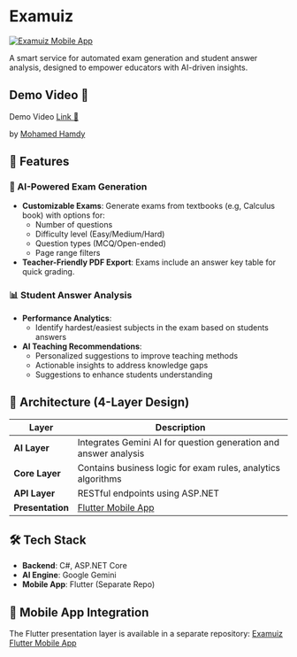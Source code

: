 # Examuiz

[![Examuiz Mobile App](https://img.shields.io/badge/Mobile%20App-Examuiz_Flutter-blue?style=flat&logo=flutter)](https://github.com/MohamedHamdySoftwareEngineer/Examuiz)

A smart service for automated exam generation and student answer analysis, designed to empower educators with AI-driven insights.
## Demo Video 📼

Demo Video [Link 🔗](https://drive.google.com/file/d/1FVxVXJzkgnJG8peBZfj1OoKFK1Pi4_NK/view?usp=drivesdk) 

by [Mohamed Hamdy](https://github.com/MohamedHamdySoftwareEngineer)



## 🚀 Features

### 📝 AI-Powered Exam Generation
- **Customizable Exams**: Generate exams from textbooks (e.g, Calculus book) with options for:
  - Number of questions
  - Difficulty level (Easy/Medium/Hard)
  - Question types (MCQ/Open-ended)
  - Page range filters
- **Teacher-Friendly PDF Export**: Exams include an answer key table for quick grading.

### 📊 Student Answer Analysis
- **Performance Analytics**:
  - Identify hardest/easiest subjects in the exam based on students answers
- **AI Teaching Recommendations**:
  - Personalized suggestions to improve teaching methods
  - Actionable insights to address knowledge gaps
  - Suggestions to enhance students understanding

## 🧩 Architecture (4-Layer Design)
| Layer          | Description                                                                 |
|----------------|-----------------------------------------------------------------------------|
| **AI Layer**   | Integrates Gemini AI for question generation and answer analysis            |
| **Core Layer** | Contains business logic for exam rules, analytics algorithms                |
| **API Layer**  | RESTful endpoints using ASP.NET                                            |
| **Presentation** | [Flutter Mobile App](https://github.com/MohamedHamdySoftwareEngineer/Examuiz) | 

## 🛠 Tech Stack
- **Backend**: C#, ASP.NET Core
- **AI Engine**: Google Gemini
- **Mobile App**: Flutter (Separate Repo)


## 📱 Mobile App Integration
The Flutter presentation layer is available in a separate repository:
[Examuiz Flutter Mobile App](https://github.com/MohamedHamdySoftwareEngineer/Examuiz)


